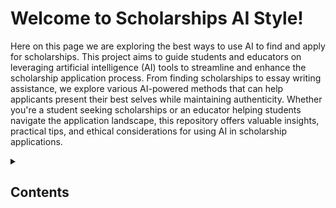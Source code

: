 # Welcome to Scholarships AI Style!

Here on this page we are exploring the best ways to use AI to find and apply for scholarships. 
This project aims to guide students and educators on leveraging artificial intelligence (AI) tools to streamline and enhance the scholarship application process. From finding scholarships to essay writing assistance, we explore various AI-powered methods that can help applicants present their best selves while maintaining authenticity. Whether you're a student seeking scholarships or an educator helping students navigate the application landscape, this repository offers valuable insights, practical tips, and ethical considerations for using AI in scholarship applications.
<details>
<summary><h2>Contents</h2></summary>

- [AI Tools](AI-Tools.md)
- [Finding Scholarships](Finding-Scholarships.md)
- [Writing Scholarship Essays](Writing-Scholarship-Essays.md)
- [Case Studies](Case-Studies.md)
- [Ethics](Ethics.md)
- [Editing Tips](Editing-Tips.md)

</details>

